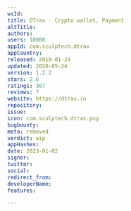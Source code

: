 ```yaml
---
wsId: 
title: DTrax - Crypto wallet, Payment
altTitle: 
authors: 
users: 10000
appId: com.sculptech.dtrax
appCountry: 
released: 2019-01-24
updated: 2020-05-24
version: 1.2.2
stars: 2.6
ratings: 367
reviews: 7
website: https://dtrax.io
repository: 
issue: 
icon: com.sculptech.dtrax.png
bugbounty: 
meta: removed
verdict: wip
appHashes: 
date: 2023-01-02
signer: 
twitter: 
social: 
redirect_from: 
developerName: 
features: 

---
```


